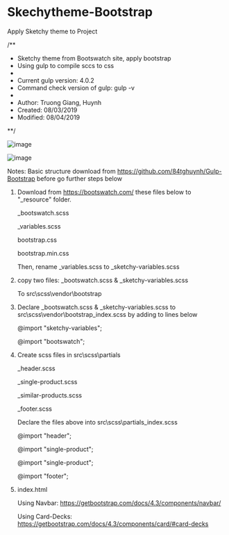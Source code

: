 # Skechytheme-Bootstrap
 Apply Sketchy theme to Project

 /**
  * Sketchy theme from Bootswatch site, apply bootstrap
  * Using gulp to compile sccs to css
  *
  * Current gulp version: 4.0.2
  * Command check version of gulp:  gulp -v
  *
  * Author: Truong Giang, Huynh
  * Created: 08/03/2019
  * Modified: 08/04/2019
  
**/

![image](https://user-images.githubusercontent.com/46371428/63643981-9e0a7d80-c6a2-11e9-9e8c-31fd6768cdd6.png)


![image](https://user-images.githubusercontent.com/46371428/63643976-68fe2b00-c6a2-11e9-922f-ae54f3a6653f.png)

  Notes: Basic structure download from https://github.com/84tghuynh/Gulp-Bootstrap
         before go further steps below

1. Download from https://bootswatch.com/ these files below to "_resource" folder.

    _bootswatch.scss

    _variables.scss

    bootstrap.css

    bootstrap.min.css


    Then, rename _variables.scss to _sketchy-variables.scss

2. copy two files:
    _bootswatch.scss &  _sketchy-variables.scss  

   To src\scss\vendor\bootstrap

3. Declare _bootswatch.scss &  _sketchy-variables.scss
   to src\scss\vendor\bootstrap\_index.scss by adding to lines below

   @import "sketchy-variables";

   @import "bootswatch";

4. Create scss files in src\scss\partials

   _header.scss

   _single-product.scss

   _similar-products.scss

   _footer.scss

   Declare the files above into src\scss\partials\_index.scss

   @import "header";

   @import "single-product";

   @import "single-product";

   @import "footer";


5. index.html

   Using Navbar:  https://getbootstrap.com/docs/4.3/components/navbar/

   Using Card-Decks: https://getbootstrap.com/docs/4.3/components/card/#card-decks
